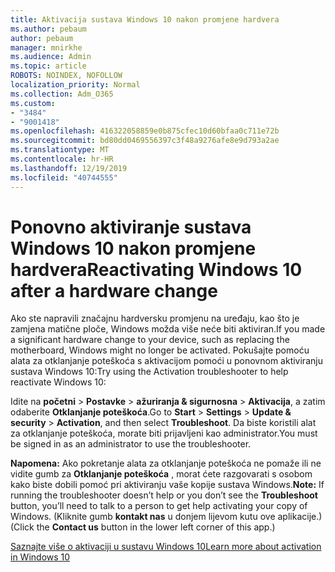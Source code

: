 ```yaml
---
title: Aktivacija sustava Windows 10 nakon promjene hardvera
ms.author: pebaum
author: pebaum
manager: mnirkhe
ms.audience: Admin
ms.topic: article
ROBOTS: NOINDEX, NOFOLLOW
localization_priority: Normal
ms.collection: Adm_O365
ms.custom:
- "3484"
- "9001418"
ms.openlocfilehash: 416322058859e0b875cfec10d60bfaa0c711e72b
ms.sourcegitcommit: bd80dd0469556397c3f48a9276afe8e9d793a2ae
ms.translationtype: MT
ms.contentlocale: hr-HR
ms.lasthandoff: 12/19/2019
ms.locfileid: "40744555"
---
```

# <a name="reactivating-windows-10-after-a-hardware-change"></a><span data-ttu-id="e7f12-102">Ponovno aktiviranje sustava Windows 10 nakon promjene hardvera</span><span class="sxs-lookup"><span data-stu-id="e7f12-102">Reactivating Windows 10 after a hardware change</span></span>

<span data-ttu-id="e7f12-103">Ako ste napravili značajnu hardversku promjenu na uređaju, kao što je zamjena matične ploče, Windows možda više neće biti aktiviran.</span><span class="sxs-lookup"><span data-stu-id="e7f12-103">If you made a significant hardware change to your device, such as replacing the motherboard, Windows might no longer be activated.</span></span> <span data-ttu-id="e7f12-104">Pokušajte pomoću alata za otklanjanje poteškoća s aktivacijom pomoći u ponovnom aktiviranju sustava Windows 10:</span><span class="sxs-lookup"><span data-stu-id="e7f12-104">Try using the Activation troubleshooter to help reactivate Windows 10:</span></span>

<span data-ttu-id="e7f12-105">Idite na **početni** > **Postavke** > **ažuriranja & sigurnosna** > **Aktivacija**, a zatim odaberite **Otklanjanje poteškoća**.</span><span class="sxs-lookup"><span data-stu-id="e7f12-105">Go to **Start** > **Settings** > **Update & security** > **Activation**, and then select **Troubleshoot**.</span></span> <span data-ttu-id="e7f12-106">Da biste koristili alat za otklanjanje poteškoća, morate biti prijavljeni kao administrator.</span><span class="sxs-lookup"><span data-stu-id="e7f12-106">You must be signed in as an administrator to use the troubleshooter.</span></span>

<span data-ttu-id="e7f12-107">**Napomena:** Ako pokretanje alata za otklanjanje poteškoća ne pomaže ili ne vidite gumb za **Otklanjanje poteškoća** , morat ćete razgovarati s osobom kako biste dobili pomoć pri aktiviranju vaše kopije sustava Windows.</span><span class="sxs-lookup"><span data-stu-id="e7f12-107">**Note:** If running the troubleshooter doesn’t help or you don’t see the **Troubleshoot** button, you’ll need to talk to a person to get help activating your copy of Windows.</span></span> <span data-ttu-id="e7f12-108">(Kliknite gumb **kontakt nas** u donjem lijevom kutu ove aplikacije.)</span><span class="sxs-lookup"><span data-stu-id="e7f12-108">(Click the **Contact us** button in the lower left corner of this app.)</span></span>

[<span data-ttu-id="e7f12-109">Saznajte više o aktivaciji u sustavu Windows 10</span><span class="sxs-lookup"><span data-stu-id="e7f12-109">Learn more about activation in Windows 10</span></span>](https://support.microsoft.com/help/12440/windows-10-activate)
